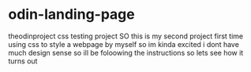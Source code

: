 # odin-landing-page
theodinproject css testing project
SO this is my second project
first time using css to style a webpage by myself so im kinda excited 
i dont have much design sense so ill be foloowing the instructions so lets see how it turns out
